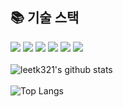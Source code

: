## 📚 기술 스택
<img src="https://img.shields.io/badge/C-darkgreen?style=flat&logo=html5&logoColor=A8B9CC"/> <img src="https://img.shields.io/badge/HTML5-blue?style=flat&logo=html5&logoColor=E34F26"/>
<img src="https://img.shields.io/badge/CSS-purple?style=flat&logo=CSS&CSS=663399"/>
<img src="https://img.shields.io/badge/JavaScript-red?style=flat&logo=JavaScript&logoColor=F7DF1E"/>
<img src="https://img.shields.io/badge/Python-yellow?style=flat&logo=Python&logoColor=3776AB"/>
<img src="https://img.shields.io/badge/PHP-grey?style=flat&logo=PHP&logoColor=777BB4"/>
<br/><br/>
![leetk321's github stats](https://github-readme-stats.vercel.app/api?username=leetk321&show_icons=true&theme=tokyonight)<br/><br/>
![Top Langs](https://github-readme-stats.vercel.app/api/top-langs/?username=leetk321&layout=compact&theme=tokyonight)
